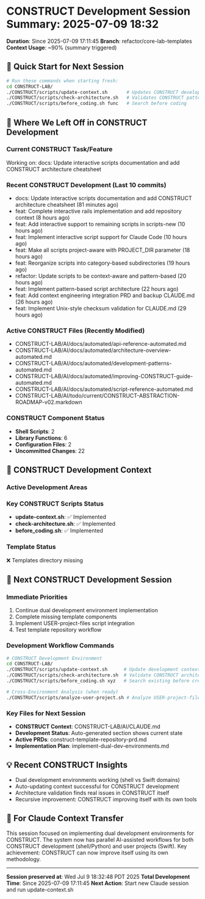 # CONSTRUCT Development Session Summary: 2025-07-09 18:32
**Duration**: Since 2025-07-09 17:11:45
**Branch**: refactor/core-lab-templates
**Context Usage**: ~90% (summary triggered)

## 🎯 Quick Start for Next Session
```bash
# Run these commands when starting fresh:
cd CONSTRUCT-LAB/
./CONSTRUCT/scripts/update-context.sh       # Updates CONSTRUCT development context
./CONSTRUCT/scripts/check-architecture.sh   # Validates CONSTRUCT patterns
./CONSTRUCT/scripts/before_coding.sh func   # Search before coding
```

## 📍 Where We Left Off in CONSTRUCT Development

### Current CONSTRUCT Task/Feature
Working on: docs: Update interactive scripts documentation and add CONSTRUCT architecture cheatsheet

### Recent CONSTRUCT Development (Last 10 commits)
- docs: Update interactive scripts documentation and add CONSTRUCT architecture cheatsheet (81 minutes ago)
- feat: Complete interactive rails implementation and add repository context (8 hours ago)
- feat: Add interactive support to remaining scripts in scripts-new (10 hours ago)
- feat: Implement interactive script support for Claude Code (10 hours ago)
- feat: Make all scripts project-aware with PROJECT_DIR parameter (18 hours ago)
- feat: Reorganize scripts into category-based subdirectories (19 hours ago)
- refactor: Update scripts to be context-aware and pattern-based (20 hours ago)
- feat: Implement pattern-based script architecture (22 hours ago)
- feat: Add context engineering integration PRD and backup CLAUDE.md (26 hours ago)
- feat: Implement Unix-style checksum validation for CLAUDE.md (29 hours ago)

### Active CONSTRUCT Files (Recently Modified)
- CONSTRUCT-LAB/AI/docs/automated/api-reference-automated.md
- CONSTRUCT-LAB/AI/docs/automated/architecture-overview-automated.md
- CONSTRUCT-LAB/AI/docs/automated/development-patterns-automated.md
- CONSTRUCT-LAB/AI/docs/automated/improving-CONSTRUCT-guide-automated.md
- CONSTRUCT-LAB/AI/docs/automated/script-reference-automated.md
- CONSTRUCT-LAB/AI/todo/current/CONSTRUCT-ABSTRACTION-ROADMAP-v02.markdown

### CONSTRUCT Component Status
- **Shell Scripts**:        2
- **Library Functions**:        6
- **Configuration Files**:        2
- **Uncommitted Changes**:       22

## 🔧 CONSTRUCT Development Context

### Active Development Areas


### Key CONSTRUCT Scripts Status
- **update-context.sh**: ✅ Implemented
- **check-architecture.sh**: ✅ Implemented
- **before_coding.sh**: ✅ Implemented

### Template Status
❌ Templates directory missing

## 🚀 Next CONSTRUCT Development Session

### Immediate Priorities
1. Continue dual development environment implementation
2. Complete missing template components
3. Implement USER-project-files script integration
4. Test template repository workflow

### Development Workflow Commands
```bash
# CONSTRUCT Development Environment
cd CONSTRUCT-LAB/
./CONSTRUCT/scripts/update-context.sh      # Update development context
./CONSTRUCT/scripts/check-architecture.sh  # Validate CONSTRUCT architecture
./CONSTRUCT/scripts/before_coding.sh xyz   # Search existing before creating

# Cross-Environment Analysis (when ready)
./CONSTRUCT/scripts/analyze-user-project.sh # Analyze USER-project-files patterns
```

### Key Files for Next Session
- **CONSTRUCT Context**: CONSTRUCT-LAB/AI/CLAUDE.md
- **Development Status**: Auto-generated section shows current state
- **Active PRDs**: construct-template-repository-prd.md
- **Implementation Plan**: implement-dual-dev-environments.md

## 💡 Recent CONSTRUCT Insights
- Dual development environments working (shell vs Swift domains)
- Auto-updating context successful for CONSTRUCT development
- Architecture validation finds real issues in CONSTRUCT itself
- Recursive improvement: CONSTRUCT improving itself with its own tools

## 🤖 For Claude Context Transfer
This session focused on implementing dual development environments for CONSTRUCT. The system now has parallel AI-assisted workflows for both CONSTRUCT development (shell/Python) and user projects (Swift). Key achievement: CONSTRUCT can now improve itself using its own methodology.

---
**Session preserved at**: Wed Jul  9 18:32:48 PDT 2025
**Total Development Time**: Since 2025-07-09 17:11:45
**Next Action**: Start new Claude session and run update-context.sh
